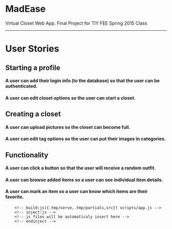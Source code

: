 # MadEase
Virtual Closet Web App. Final Project for TIY FEE Spring 2015 Class

---

# User Stories

## Starting a profile

#### A user can add their login info (to the database) so that the user can be authenticated.

#### A user can edit closet options so the user can start a closet.


## Creating a closet

#### A user can upload pictures so the closet can become full.

#### A user can edit tag options so the user can put their images in categories.


## Functionality

#### A user can click a button so that the user will receive a random outfit.

#### A user can browse added items so a user can see individual item details.

#### A user can mark an item so a user can know which items are their favorite.


        <!-- build:js({.tmp/serve,.tmp/partials,src}) scripts/app.js -->
        <!-- inject:js -->
        <!-- js files will be automaticaly insert here -->
        <!-- endinject -->